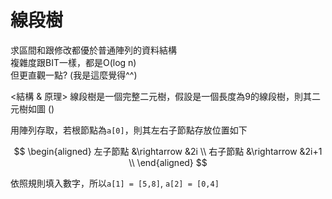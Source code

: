 # 線段樹
求區間和跟修改都優於普通陣列的資料結構 <br>
複雜度跟BIT一樣，都是O(log n) <br>
但更直觀一點? (我是這麼覺得^^) <br>

<結構 & 原理>
線段樹是一個完整二元樹，假設是一個長度為9的線段樹，則其二元樹如圖
()

用陣列存取，若根節點為`a[0]`，則其左右子節點存放位置如下

$$
\begin{aligned}
左子節點 &\rightarrow &2i \\
右子節點 &\rightarrow &2i+1 \\
\end{aligned}
$$

依照規則填入數字，所以`a[1] = [5,8]`, `a[2] = [0,4]`
